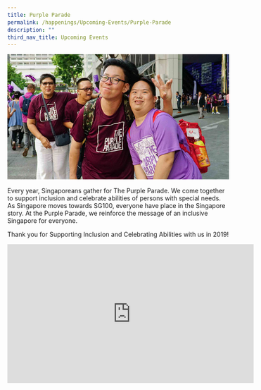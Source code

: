 ```yaml
---
title: Purple Parade
permalink: /happenings/Upcoming-Events/Purple-Parade
description: ""
third_nav_title: Upcoming Events
---
```

![Purple Parade](/images/Happenings/purple-parade-happening-image3060f89554664b069faf4d3607a9ffe6.jpg)

Every year, Singaporeans gather for The Purple Parade. We come together to support inclusion and celebrate abilities of persons with special needs. As Singapore moves towards SG100, everyone have place in the Singapore story. At the Purple Parade, we reinforce the message of an inclusive Singapore for everyone.

Thank you for Supporting Inclusion and Celebrating Abilities with us in 2019!
<iframe width="560" height="315" src="https://www.youtube.com/embed/VlPaTABSmEA" title="YouTube video player" frameborder="0" allow="accelerometer; autoplay; clipboard-write; encrypted-media; gyroscope; picture-in-picture" allowfullscreen></iframe>